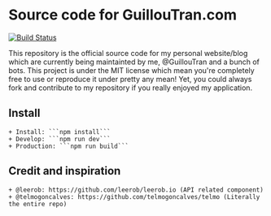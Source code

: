 # Source code for GuillouTran.com
[![Build Status](https://travis-ci.com/GuillouTran/guilloutran.com.svg?branch=master)](https://travis-ci.com/GuillouTran/guilloutran.com)

This repository is the official source code for my personal website/blog which are currently being maintainted by me, @GuillouTran and a bunch of bots. This project is under the MIT license which mean you're completely free to use or reproduce it under pretty any mean! Yet, you could always fork and contribute to my repository if you really enjoyed my application.

## Install

    + Install: ```npm install```
    + Develop: ```npm run dev```
    + Production: ```npm run build```

## Credit and inspiration

    + @leerob: https://github.com/leerob/leerob.io (API related component)
    + @telmogoncalves: https://github.com/telmogoncalves/telmo (Literally the entire repo)

